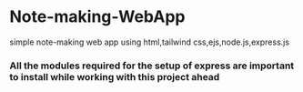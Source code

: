 # Note-making-WebApp
simple note-making web app using html,tailwind css,ejs,node.js,express.js 

###  All the modules required for the setup of express are important to install while working with this project ahead 
